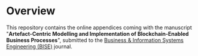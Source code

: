 # Overview
This repository contains the online appendices coming with the manuscript "**Artefact-Centric Modelling and Implementation of Blockchain-Enabled Business Processes**", submitted to the [Business & Information Systems Engineering (BISE)](https://www.bise-journal.com/) journal.
